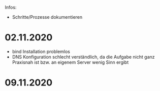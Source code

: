 Infos:
- Schritte/Prozesse dokumentieren

# 02.11.2020

- bind Installation problemlos
- DNS Konfiguration schlecht verständlich, da die Aufgabe nicht ganz Praxisnah ist bzw. an eigenem Server wenig Sinn ergibt

# 09.11.2020